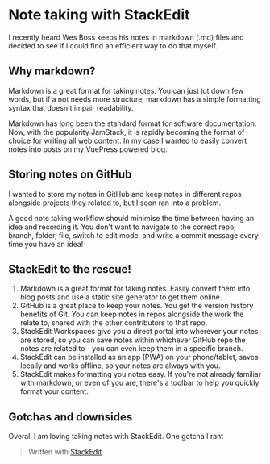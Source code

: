 # Note taking with StackEdit
I recently heard Wes Boss keeps his notes in markdown (.md) files and decided to see if I could find an efficient way to do that myself.

## Why markdown?
Markdown is a great format for taking notes. You can just jot down few words, but if a not needs more structure, markdown has a simple formatting syntax that doesn't impair readability. 

Markdown has long been the standard format for software documentation. Now, with the popularity JamStack, it is rapidly becoming the format of choice for writing all web content. In my case I wanted to easily convert notes into posts on my VuePress powered blog.

## Storing notes on GitHub
I wanted to store my notes in GitHub and keep notes in different repos alongside projects they related to, but I soon ran into a problem.

A good note taking workflow should minimise the time between having an idea and recording it. You don't want to navigate to the correct repo, branch, folder, file, switch to edit mode, and write a commit message every time you have an idea!

## StackEdit to the rescue!

1. Markdown is a great format for taking notes. Easily convert them into blog posts and use a static site generator to get them online.
2. GitHub is a great place to keep your notes. You get the version history benefits of Git. You can keep notes in repos alongside the work the relate to, shared with the other contributors to that repo.
3. StackEdit Workspaces give you a direct portal into wherever your notes are stored, so you can save notes within whichever GitHub repo the notes are related to - you can even keep them in a specific branch. 
4. StackEdit can be installed as an app (PWA) on your phone/tablet, saves locally and works offline, so your notes are always with you.
5. StackEdit makes formatting you notes easy. If you're not already familiar with markdown, or even of you are, there's a toolbar to help you quickly format your content.

## Gotchas and downsides
Overall I am loving taking notes with StackEdit. One gotcha I rant



> Written with [StackEdit](https://stackedit.io/).
<!--stackedit_data:
eyJoaXN0b3J5IjpbLTEwNjIzMDg4OTcsLTk1MDY1MzM0OSwtMT
IzMDAyMDE0NSwtMjA0NDczMzIyXX0=
-->